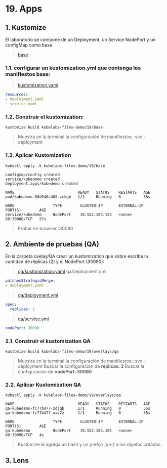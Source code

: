 # 19. Apps <!-- omit in TOC -->

## 1. Kustomize
El laboratorio se compone de un Deployment, un Service NodePort y un configMap como base
>[base](./kubelabs-files-demo/19/base/)

### 1.1. configurar un kustomization.yml que contenga los manifiestos base:
>[kustomization.yaml](./kubelabs-files-demo/19/base/kustomization.yaml)
```yaml
resources:
- deployment.yaml
- service.yaml
```
### 1.2. Construir el kustomization:
```vim
kustomize build kubelabs-files-demo/19/base
```
> Muestra en la terminal la configuración de manifiestos:: svc - deployment

### 1.3. Aplicar Kustomization
```vim
kubectl apply -k kubelabs-files-demo/19/base
```
```vim
configmap/config created
service/kubedemo created
deployment.apps/kubedemo created
```
```vim
NAME                            READY   STATUS    RESTARTS   AGE
pod/kubedemo-68d946c489-zckgb   1/1     Running   0          56s

NAME                 TYPE        CLUSTER-IP       EXTERNAL-IP   PORT(S)        AGE
service/kubedemo     NodePort    10.152.183.153   <none>        80:30080/TCP   57s
```

> Probar en browser :30080

## 2. Ambiente de pruebas (QA)
En la carpeta ovelay/QA crear un kustomization que sobre escriba la cantidad de réplicas (2) y el NodePort (30090):
> [qa/kustomization.yaml](./kubelabs-files-demo/19/overlays/qa/kustomization.yaml)
>qa/deployment.yml
```yaml
patchesStrategicMerge:
- deployment.yaml
```
> [qa/deployment.yml](./kubelabs-files-demo/19/overlays/qa/deployment.yml)
```yaml
spec:
  replicas: 2
```
> [qa/service.yml](./kubelabs-files-demo/19/overlays/qa/service.yml)
```yaml
nodePort: 30090
```

### 2.1. Construir el kustomization QA
```vim
kustomize build kubelabs-files-demo/19/overlays/qa
```
> Muestra en la terminal la configuración de manifiestos:: svc - deployment
> Buscar la configuración de **replicas: 2**
> Buscar la configuración de **nodePort: 30090**

### 2.2. Aplicar Kustomization QA
```vim
kubectl apply -k kubelabs-files-demo/19/overlays/qa
```

```vim
NAME                            READY   STATUS    RESTARTS   AGE
qa-kubedemo-fc77b477-zdjqb      1/1     Running   0          55s
qa-kubedemo-fc77b477-xxz2z      1/1     Running   0          55s

NAME                 TYPE        CLUSTER-IP       EXTERNAL-IP   PORT(S)        AGE
qa-kubedemo          NodePort    10.152.183.105   <none>        80:30090/TCP   4s
```
> Kustomize le agrega un hash y un prefijo (qa-) a los objetos creados.

## 3. Lens
